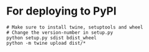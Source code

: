 
# For deploying to PyPI
```
# Make sure to install twine, setuptools and wheel
# Change the version-number in setup.py
python setup.py sdist bdist_wheel
python -m twine upload dist/*
```